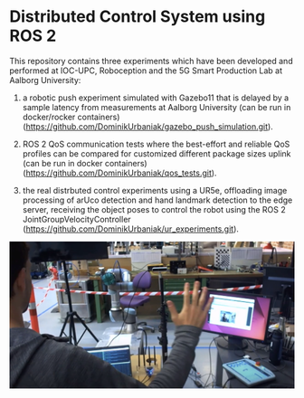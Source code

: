 # Distributed Control System using ROS 2 

This repository contains three experiments which have been developed and performed at IOC-UPC, Roboception and the 5G Smart Production Lab at Aalborg University:

1) a robotic push experiment simulated with Gazebo11 that is delayed by a sample latency from measurements at Aalborg University (can be run in docker/rocker containers) (https://github.com/DominikUrbaniak/gazebo_push_simulation.git).
   
2) ROS 2 QoS communication tests where the best-effort and reliable QoS profiles can be compared for customized different package sizes uplink (can be run in docker containers) (https://github.com/DominikUrbaniak/qos_tests.git).

3) the real distrbuted control experiments using a UR5e, offloading image processing of arUco detection and hand landmark detection to the edge server, receiving the object poses to control the robot using the ROS 2 JointGroupVelocityController (https://github.com/DominikUrbaniak/ur_experiments.git).

[![Mira el video](https://github.com/DominikUrbaniak/ros2_distributed_control_system/blob/main/teleoperation.png)](https://github.com/DominikUrbaniak/ros2_distributed_control_system/blob/main/teleoperation_5G_comp_comp.mp4)
